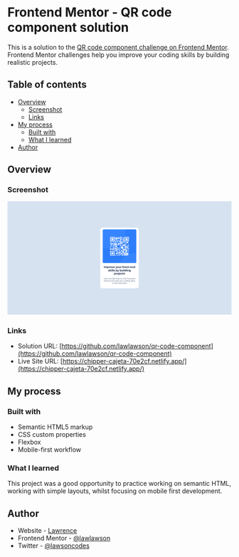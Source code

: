 # Frontend Mentor - QR code component solution

This is a solution to the [QR code component challenge on Frontend Mentor](https://www.frontendmentor.io/challenges/qr-code-component-iux_sIO_H). Frontend Mentor challenges help you improve your coding skills by building realistic projects.

## Table of contents

- [Overview](#overview)
  - [Screenshot](#screenshot)
  - [Links](#links)
- [My process](#my-process)
  - [Built with](#built-with)
  - [What I learned](#what-i-learned)
- [Author](#author)

## Overview

### Screenshot

![](./images/Frontend%20Mentor%20QR%20code%20component.png)

### Links

- Solution URL: [https://github.com/lawlawson/qr-code-component](https://github.com/lawlawson/qr-code-component)
- Live Site URL: [https://chipper-cajeta-70e2cf.netlify.app/](https://chipper-cajeta-70e2cf.netlify.app/)

## My process

### Built with

- Semantic HTML5 markup
- CSS custom properties
- Flexbox
- Mobile-first workflow

### What I learned

This project was a good opportunity to practice working on semantic HTML, working with simple layouts, whilst focusing on mobile first development.

## Author

- Website - [Lawrence](https://lawlawson.dev)
- Frontend Mentor - [@lawlawson](https://www.frontendmentor.io/profile/lawlawson)
- Twitter - [@lawsoncodes](https://www.twitter.com/lawsoncodes)
